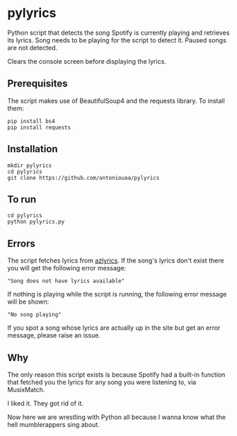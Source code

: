 # pylyrics
Python script that detects the song Spotify is currently playing and retrieves its lyrics.
Song needs to be playing for the script to detect it. Paused songs are not detected.

Clears the console screen before displaying the lyrics.

## Prerequisites
The script makes use of BeautifulSoup4 and the requests library. To install them:
    
    pip install bs4
    pip install requests

## Installation
    mkdir pylyrics
    cd pylyrics
    git clone https://github.com/antoniouaa/pylyrics
    
## To run
    cd pylyrics
    python pylyrics.py

## Errors
The script fetches lyrics from [azlyrics](https://www.azlyrics.com/). If the song's lyrics don't exist there you will get the following error message:
    
    "Song does not have lyrics available"
If nothing is playing while the script is running, the following error message will be shown:
    
    "No song playing"
    
If you spot a song whose lyrics are actually up in the site but get an error message, please raise an issue.

## Why
The only reason this script exists is because Spotify had a built-in function that fetched you the lyrics for any song you were listening to, via MusixMatch.

 I liked it. They got rid of it.

Now here we are wrestling with Python all because I wanna know what the hell mumblerappers sing about.
